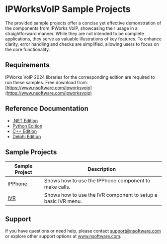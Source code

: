 # IPWorksVoIP Sample Projects
The provided sample projects offer a concise yet effective demonstration of the components from IPWorks VoIP, showcasing their usage in a straightforward manner. While they are not intended to be complete applications, they serve as valuable illustrations of key features. To enhance clarity, error handling and checks are simplified, allowing users to focus on the core functionality.

## Requirements
IPWorks VoIP 2024 libraries for the corresponding edition are required to run these samples.  Free download from: [https://www.nsoftware.com/ipworksvoip](https://www.nsoftware.com/ipworksvoip)

## Reference Documentation
* [.NET Edition](https://cdn.nsoftware.com/help/IKJ/cs/)
* [Python Edition](https://cdn.nsoftware.com/help/IKJ/py/)
* [C++ Edition](https://cdn.nsoftware.com/help/IKJ/cpp/)
* [Delphi Edition](https://cdn.nsoftware.com/help/IKJ/dlp/)

## Sample Projects
| Sample Project | Description |
| --- | --- |
| [IPPhone](./IPWorks%20VoIP%20Samples/IPPhone) | Shows how to use the IPPhone component to make calls. |
| [IVR](./IPWorks%20VoIP%20Samples/IVR) | Shows how to use the IVR component to setup a basic IVR menu. |

## Support
If you have questions or need help, please contact support@nsoftware.com or explore other support options 
at www.nsoftware.com.
